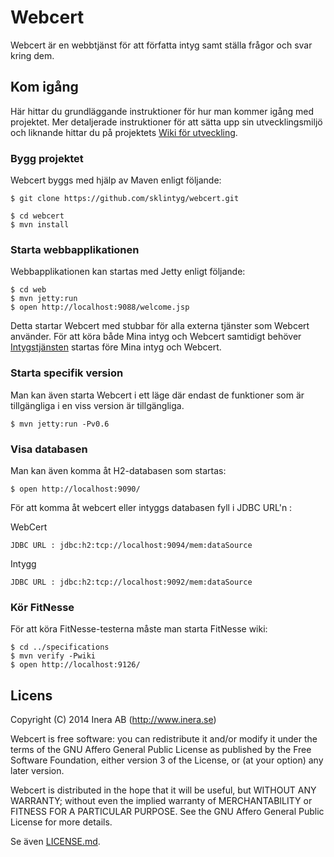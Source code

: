 # Webcert
Webcert är en webbtjänst för att författa intyg samt ställa frågor och svar kring dem. 

## Kom igång
Här hittar du grundläggande instruktioner för hur man kommer igång med projektet. Mer detaljerade instruktioner för att sätta upp sin utvecklingsmiljö och liknande hittar du på projektets [Wiki för utveckling](https://github.com/sklintyg/common/wiki).

### Bygg projektet
Webcert byggs med hjälp av Maven enligt följande:
```
$ git clone https://github.com/sklintyg/webcert.git

$ cd webcert
$ mvn install
```

### Starta webbapplikationen
Webbapplikationen kan startas med Jetty enligt följande:
```
$ cd web
$ mvn jetty:run
$ open http://localhost:9088/welcome.jsp
```

Detta startar Webcert med stubbar för alla externa tjänster som Webcert använder. För att köra både Mina intyg och Webcert samtidigt behöver [Intygstjänsten](https://github.com/sklintyg/intygstjanst) startas före Mina intyg och Webcert.

### Starta specifik version
Man kan även starta Webcert i ett läge där endast de funktioner som är tillgängliga i en viss version är tillgängliga.
```
$ mvn jetty:run -Pv0.6
```

### Visa databasen
Man kan även komma åt H2-databasen som startas:
```
$ open http://localhost:9090/
```

För att komma åt webcert eller intyggs databasen fyll i JDBC URL'n :

WebCert 
```
JDBC URL : jdbc:h2:tcp://localhost:9094/mem:dataSource
```

Intygg  
```
JDBC URL : jdbc:h2:tcp://localhost:9092/mem:dataSource
```

### Kör FitNesse
För att köra FitNesse-testerna måste man starta FitNesse wiki:
```
$ cd ../specifications
$ mvn verify -Pwiki
$ open http://localhost:9126/
```

## Licens
Copyright (C) 2014 Inera AB (http://www.inera.se)

Webcert is free software: you can redistribute it and/or modify it under the terms of the GNU Affero General Public License as published by the Free Software Foundation, either version 3 of the License, or (at your option) any later version.

Webcert is distributed in the hope that it will be useful, but WITHOUT ANY WARRANTY; without even the implied warranty of MERCHANTABILITY or FITNESS FOR A PARTICULAR PURPOSE.  See the GNU Affero General Public License for more details.

Se även [LICENSE.md](https://github.com/sklintyg/common/blob/master/LICENSE.md). 
